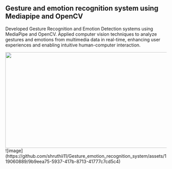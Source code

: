 ## Gesture and emotion recognition system using Mediapipe and OpenCV

Developed Gesture Recognition and Emotion Detection systems using MediaPipe and OpenCV. 
Applied computer vision techniques to analyze gestures and emotions from multimedia data in real-time, enhancing user experiences and enabling intuitive human-computer interaction.

<img src='https://github.com/shruthii11/Gesture_emotion_recognition_system/assets/119060889/9b9eea75-5937-417b-8713-41777c7cd5c4' width=600 height=300>
![image](https://github.com/shruthii11/Gesture_emotion_recognition_system/assets/119060889/9b9eea75-5937-417b-8713-41777c7cd5c4)
